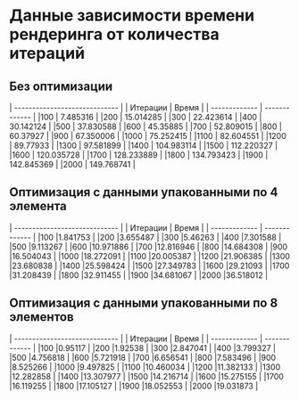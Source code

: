 # Данные зависимости времени рендеринга от количества итераций
## Без оптимизации
| ----------------------------- |
| Итерации      | Время         |
| ------------- | ------------- |
|100	        | 7.485316      |
|200	        | 15.014285     |
|300	        | 22.423614     |
|400	        | 30.142124     |
|500	        | 37.830588     |
|600	        | 45.35885      |
|700	        | 52.809015     |
|800	        | 60.37927      |
|900	        | 67.350006     |
|1000	        | 75.252415     |
|1100	        | 82.604551     |
|1200	        | 89.77933      |
|1300	        | 97.581899     |
|1400	        | 104.983114    |
|1500	        | 112.220327    |
|1600	        | 120.035728    |
|1700	        | 128.233889    |
|1800	        | 134.793423    |
|1900	        | 142.845369    |
|2000	        | 149.768741    |

## Оптимизация с данными упакованными по 4 элемента
| ----------------------------- |
| Итерации      | Время         |
| ------------- | ------------- |
|100	        |1.841753       |
|200	        |3.655487       |
|300	        |5.46263        |
|400	        |7.301588       |
|500	        |9.113267       |
|600	        |10.971886      |
|700	        |12.816946      |
|800	        |14.684308      |
|900	        |16.504043      |
|1000	        |18.272091      |
|1100	        |20.005387      |
|1200	        |21.906385      |
|1300	        |23.680838      |
|1400	        |25.598424      |
|1500	        |27.349783      |
|1600	        |29.21093       |
|1700	        |31.208439      |
|1800	        |32.911455      |
|1900	        |34.681067      |
|2000	        |36.518012      |

## Оптимизация с данными упакованными по 8 элементов
| ----------------------------- |
| Итерации      | Время         |
| ------------- | ------------- |
|100	        |0.95117        |
|200	        |1.92538        |
|300	        |2.847041       |
|400	        |3.799327       |
|500	        |4.756818       |
|600	        |5.721918       |
|700	        |6.656541       |
|800	        |7.583496       |
|900	        |8.525266       |
|1000	        |9.497825       |
|1100	        |10.460034      |
|1200	        |11.382133      |
|1300	        |12.282858      |
|1400	        |13.307977      |
|1500	        |14.216714      |
|1600	        |15.275155      |
|1700	        |16.119255      |
|1800	        |17.105127      |
|1900	        |18.052553      |
|2000	        |19.031873      |


